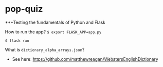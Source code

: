 # pop-quiz
***Testing the fundamentals of Python and Flask

How to run the app?
```$ export FLASK_APP=app.py```

```$ flask run```

What is ```dictionary_alpha_arrays.json```?
- See here: https://github.com/matthewreagan/WebstersEnglishDictionary
